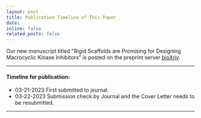 ```yaml
---
layout: post
title: Publication Timeline of This Paper
date: 
inline: false
related_posts: false
---
```


Our new manuscript titled "Rigid Scaffolds are Promising for Designing Macrocyclic Kinase Inhibitors" is posted on the preprint server [bioXriv](https://www.biorxiv.org/content/10.1101/2023.03.17.533119v1).

***

#### Timeline for publicatiion:
<ul>
    <li>03-21-2023 First submitted to journal.</li>
    <li>03-22-2023 Submission check by Journal and the Cover Letter needs to be resubmitted.</li>
</ul>


***

